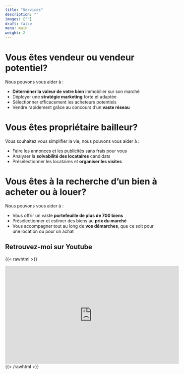 ```yaml
---
title: "Services"
description: ""
images: [""]
draft: false
menu: main
weight: 2
---
```


# Vous êtes vendeur ou vendeur potentiel?

Nous pouvons vous aider à :

* **Déterminer la valeur de votre bien** immobilier sur son marché
* Déployer une **stratégie marketing** forte et adaptée
* Sélectionner efficacement les acheteurs potentiels
* Vendre rapidement grâce au concours d’un **vaste réseau**

# Vous êtes propriétaire bailleur? 

Vous souhaitez vous simplifier la vie, nous pouvons vous aider à :

* Faire les annonces et les publicités sans frais pour vous 
* Analyser la **solvabilité des locataires** candidats
* Présélectionner les locataires et **organiser les visites**

# Vous êtes à la recherche d’un bien à acheter ou à louer?

Nous pouvons vous aider à :

* Vous offrir un vaste **portefeuille de plus de 700 biens**
* Présélectionner et estimer des biens au **prix du marché**
* Vous accompagner tout au long de **vos démarches**, que ce soit pour une location ou pour un achat

## Retrouvez-moi sur Youtube

{{< rawhtml >}}
<div class="youtubevideowrap">
    <div class="video-container">
    <iframe width="560" height="315" src="https://www.youtube.com/embed/Y4GGS9TNRoI" frameborder="0" allow="accelerometer; autoplay; encrypted-media; gyroscope; picture-in-picture" allowfullscreen></iframe>
    </div>
</div>
{{< /rawhtml >}}